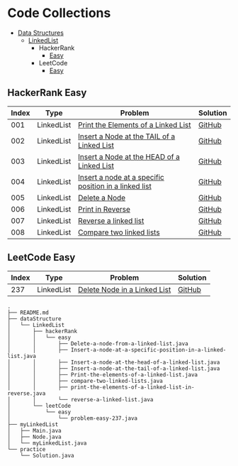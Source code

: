 # Code Collections

 - [Data Structures](#data-structures) 
    - [LinkedList](#linkedlist) 
       - HackerRank
          - [Easy](#hackerrank-easy) 
       - LeetCode
          - [Easy](#leetcode-easy) 
## HackerRank Easy

| Index | Type       | Problem                                                      | Solution                                                     |
| ----- | ---------- | ------------------------------------------------------------ | ------------------------------------------------------------ |
| 001   | LinkedList | [Print the Elements of a Linked List](https://www.hackerrank.com/challenges/print-the-elements-of-a-linked-list) | [GitHub ](https://github.com/arun-esh/codingPractice/blob/main/dataStructure/LinkedList/hackerRank/easy/Print-the-elements-of-a-linked-list.java) |
| 002   | LinkedList | [Insert a Node at the TAIL of a Linked List](https://www.hackerrank.com/challenges/insert-a-node-at-the-tail-of-a-linked-list) | [GitHub ](https://github.com/arun-esh/codingPractice/blob/main/dataStructure/LinkedList/hackerRank/easy/Insert-a-node-at-the-tail-of-a-linked-list.java) |
| 003   | LinkedList | [Insert a Node at the HEAD of a Linked List](https://www.hackerrank.com/challenges/insert-a-node-at-the-head-of-a-linked-list) | [GitHub ](https://github.com/arun-esh/codingPractice/blob/main/dataStructure/LinkedList/hackerRank/easy/Insert-a-node-at-the-head-of-a-linked-list.java) |
| 004   | LinkedList | [Insert a node at a specific position in a linked list](https://www.hackerrank.com/challenges/insert-a-node-at-a-specific-position-in-a-linked-list) | [GitHub ](https://github.com/arun-esh/codingPractice/blob/main/dataStructure/LinkedList/hackerRank/easy/Insert-a-node-at-a-specific-position-in-a-linked-list.java) |
| 005   | LinkedList | [Delete a Node](https://www.hackerrank.com/challenges/delete-a-node-from-a-linked-list) | [GitHub ](https://github.com/arun-esh/codingPractice/blob/main/dataStructure/LinkedList/hackerRank/easy/Delete-a-node-from-a-linked-list.java) |
| 006   | LinkedList | [Print in Reverse](https://www.hackerrank.com/challenges/print-the-elements-of-a-linked-list-in-reverse) | [GitHub ](https://github.com/arun-esh/codingPractice/blob/main/dataStructure/LinkedList/hackerRank/easy/print-the-elements-of-a-linked-list-in-reverse.java) |
| 007   | LinkedList | [Reverse a linked list](https://www.hackerrank.com/challenges/reverse-a-linked-list) | [GitHub ](https://github.com/arun-esh/codingPractice/blob/main/dataStructure/LinkedList/hackerRank/easy/reverse-a-linked-list.java) |
| 008   | LinkedList | [Compare two linked lists](https://www.hackerrank.com/challenges/compare-two-linked-lists) | [GitHub ](https://github.com/arun-esh/codingPractice/blob/main/dataStructure/LinkedList/hackerRank/easy/compare-two-linked-lists.java) |



## LeetCode Easy

| Index | Type       | Problem                                                      | Solution                                                     |
| ----- | ---------- | ------------------------------------------------------------ | ------------------------------------------------------------ |
| 237   | LinkedList | [Delete Node in a Linked List](https://leetcode.com/problems/delete-node-in-a-linked-list/) | [GitHub ](https://github.com/arun-esh/codingPractice/blob/main/dataStructure/LinkedList/leetCode/easy/problem-easy-237.java) |



```
.
├── README.md
├── dataStructure
│   └── LinkedList
│       ├── hackerRank
│       │   └── easy
│       │       ├── Delete-a-node-from-a-linked-list.java
│       │       ├── Insert-a-node-at-a-specific-position-in-a-linked-list.java
│       │       ├── Insert-a-node-at-the-head-of-a-linked-list.java
│       │       ├── Insert-a-node-at-the-tail-of-a-linked-list.java
│       │       ├── Print-the-elements-of-a-linked-list.java
│       │       ├── compare-two-linked-lists.java
│       │       ├── print-the-elements-of-a-linked-list-in-reverse.java
│       │       └── reverse-a-linked-list.java
│       └── leetCode
│           └── easy
│               └── problem-easy-237.java
├── myLinkedList
│   ├── Main.java
│   ├── Node.java
│   └── myLinkedList.java
└── practice
    └── Solution.java
```

